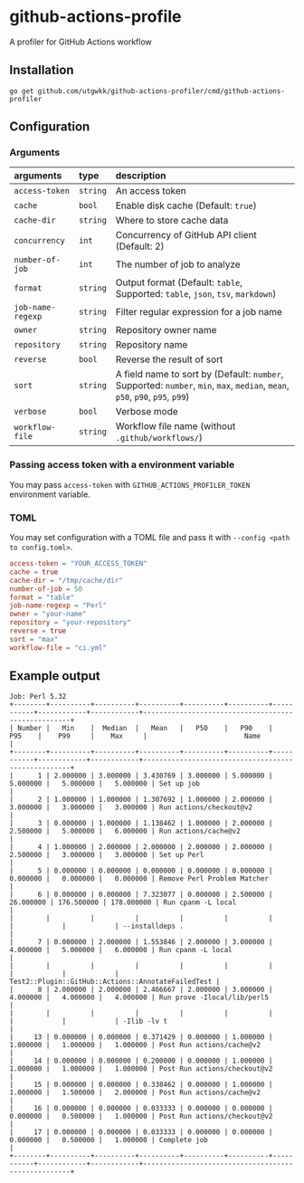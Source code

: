# github-actions-profile

A profiler for GitHub Actions workflow

## Installation

```
go get github.com/utgwkk/github-actions-profiler/cmd/github-actions-profiler
```

## Configuration

### Arguments

|arguments|type|description|
|:-|:-|:-|
|`access-token`|`string`|An access token|
|`cache`|`bool`|Enable disk cache (Default: `true`)|
|`cache-dir`|`string`|Where to store cache data|
|`concurrency`|`int`|Concurrency of GitHub API client (Default: 2)|
|`number-of-job`|`int`|The number of job to analyze|
|`format`|`string`|Output format (Default: `table`, Supported: `table`, `json`, `tsv`, `markdown`)|
|`job-name-regexp`|`string`|Filter regular expression for a job name|
|`owner`|`string`|Repository owner name|
|`repository`|`string`|Repository name|
|`reverse`|`bool`|Reverse the result of sort|
|`sort`|`string`|A field name to sort by (Default: `number`, Supported: `number`, `min`, `max`, `median`, `mean`, `p50`, `p90`, `p95`, `p99`)|
|`verbose`|`bool`|Verbose mode|
|`workflow-file`|`string`|Workflow file name (without `.github/workflows/`)|

### Passing access token with a environment variable

You may pass `access-token` with `GITHUB_ACTIONS_PROFILER_TOKEN` environment variable.

### TOML

You may set configuration with a TOML file and pass it with `--config <path to config.toml>`.

```toml
access-token = "YOUR_ACCESS_TOKEN"
cache = true
cache-dir = "/tmp/cache/dir"
number-of-job = 50
format = "table"
job-name-regexp = "Perl"
owner = "your-name"
repository = "your-repository"
reverse = true
sort = "max"
workflow-file = "ci.yml"
```

## Example output

```
Job: Perl 5.32
+--------+----------+----------+----------+----------+----------+-----------+------------+------------+----------------------------------------------------+
| Number |   Min    |  Median  |   Mean   |   P50    |   P90    |    P95    |    P99     |    Max     |                        Name                        |
+--------+----------+----------+----------+----------+----------+-----------+------------+------------+----------------------------------------------------+
|      1 | 2.000000 | 3.000000 | 3.430769 | 3.000000 | 5.000000 |  5.000000 |   5.000000 |   5.000000 | Set up job                                         |
|      2 | 1.000000 | 1.000000 | 1.307692 | 1.000000 | 2.000000 |  3.000000 |   3.000000 |   3.000000 | Run actions/checkout@v2                            |
|      3 | 0.000000 | 1.000000 | 1.138462 | 1.000000 | 2.000000 |  2.500000 |   5.000000 |   6.000000 | Run actions/cache@v2                               |
|      4 | 1.000000 | 2.000000 | 2.000000 | 2.000000 | 2.000000 |  2.500000 |   3.000000 |   3.000000 | Set up Perl                                        |
|      5 | 0.000000 | 0.000000 | 0.000000 | 0.000000 | 0.000000 |  0.000000 |   0.000000 |   0.000000 | Remove Perl Problem Matcher                        |
|      6 | 0.000000 | 0.000000 | 7.323077 | 0.000000 | 2.500000 | 26.000000 | 176.500000 | 178.000000 | Run cpanm -L local                                 |
|        |          |          |          |          |          |           |            |            | --installdeps .                                    |
|      7 | 0.000000 | 2.000000 | 1.553846 | 2.000000 | 3.000000 |  4.000000 |   5.000000 |   6.000000 | Run cpanm -L local                                 |
|        |          |          |          |          |          |           |            |            | Test2::Plugin::GitHub::Actions::AnnotateFailedTest |
|      8 | 2.000000 | 2.000000 | 2.466667 | 2.000000 | 3.000000 |  4.000000 |   4.000000 |   4.000000 | Run prove -Ilocal/lib/perl5                        |
|        |          |          |          |          |          |           |            |            | -Ilib -lv t                                        |
|     13 | 0.000000 | 0.000000 | 0.371429 | 0.000000 | 1.000000 |  1.000000 |   1.000000 |   1.000000 | Post Run actions/cache@v2                          |
|     14 | 0.000000 | 0.000000 | 0.200000 | 0.000000 | 1.000000 |  1.000000 |   1.000000 |   1.000000 | Post Run actions/checkout@v2                       |
|     15 | 0.000000 | 0.000000 | 0.338462 | 0.000000 | 1.000000 |  1.000000 |   1.500000 |   2.000000 | Post Run actions/cache@v2                          |
|     16 | 0.000000 | 0.000000 | 0.033333 | 0.000000 | 0.000000 |  0.000000 |   0.500000 |   1.000000 | Post Run actions/checkout@v2                       |
|     17 | 0.000000 | 0.000000 | 0.033333 | 0.000000 | 0.000000 |  0.000000 |   0.500000 |   1.000000 | Complete job                                       |
+--------+----------+----------+----------+----------+----------+-----------+------------+------------+----------------------------------------------------+
```
